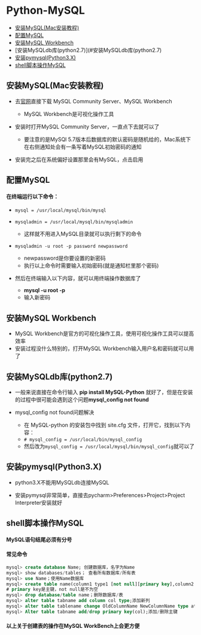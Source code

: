 # Python-MySQL

* [安装MySQL(Mac安装教程)](#安装MySQLMac安装教程)
* [配置MySQL](#配置MySQL)
* [安装MySQL Workbench](#安装MySQLWorkbench)
* [安装MySQLdb库(python2.7)](#安装MySQLdb库(python2.7)
* [安装pymysql(Python3.X)](#安装pymysqlPython3.X)
* [shell脚本操作MySQL](#shell脚本操作MySQL)


## 安装MySQL(Mac安装教程)

- 去[官网](https://www.mysql.com/)直接下载 MySQL Community Server、MySQL Workbench
	- MySQL Workbench是可视化操作工具

- 安装时打开MySQL Community Server，一直点下去就可以了
	- 要注意的是MySQl 5.7版本后数据库的默认密码是随机给的，Mac系统下在右侧通知处会有一条写着MySQL初始密码的通知

- 安装完之后在系统偏好设置那里会有MySQL，点击启用

## 配置MySQL
#### 在终端运行以下命令：

- `mysql = /usr/local/mysql/bin/mysql`


- `mysqladmin = /usr/local/mysql/bin/mysqladmin`
	- 这样就不用进入MySQL目录就可以执行剩下的命令


- `mysqladmin -u root -p password newpassword`
	- newpassword是你要设置的新密码
	- 执行以上命令时需要输入初始密码(就是通知栏里那个密码)


- 然后在终端输入以下内容，就可以用终端操作数据库了
	-  **mysql -u root -p**
	-  输入新密码

## 安装MySQL Workbench

- MySQL Workbench是官方的可视化操作工具，使用可视化操作工具可以提高效率
- 安装过程没什么特别的，打开MySQL Workbench输入用户名和密码就可以用了

## 安装MySQLdb库(python2.7)

- 一般来说直接在命令行输入 **pip install MySQL-Python** 就好了，但是在安装的过程中很可能会遇到这个问题**mysql\_config not found**

- mysql\_config not found问题解决
	- 在 MySQL-python 的安装包中找到 site.cfg 文件，打开它，找到以下内容：
	- `# mysql_config = /usr/local/bin/mysql_config`
	- 然后改为`mysql_config = /usr/local/mysql/bin/mysql_config`就可以了

## 安装pymysql(Python3.X)

- python3.X不能用MySQLdb连接MySQL

- 安装pymysql非常简单，直接去pycharm>Preferences>Project>Project Interpreter安装就好

## shell脚本操作MySQL
#### MySQL语句结尾必须有分号
#### 常见命令

```sql
mysql> create database Name; 创建数据库，名字为Name
mysql> show databases/tables； 查看所有数据库/所有表
mysql> use Name；使用Name数据库
mysql> create table name(column1 type1 [not null][primary key],column2 type2 [not null],..)
# primary key是主键，not null是不为空
mysql> drop database/table name；删除数据库/表
mysql> alter table tabname add column col type;添加新列
mysql> alter table tablename change OldColumnName NewColumnName type attr;改列名和属性
mysql> Alter table tabname add/drop primary key(col);添加/删除主键

```

#### 以上关于创建表的操作在MySQL WorkBench上会更方便